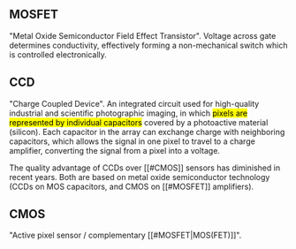 ## MOSFET
"Metal Oxide Semiconductor Field Effect Transistor". Voltage across gate determines conductivity, effectively forming a non-mechanical switch which is controlled electronically.


## CCD
"Charge Coupled Device". An integrated circuit used for high-quality industrial and scientific photographic imaging, in which <mark class="hltr-grey">pixels are represented by individual capacitors</mark> covered by a photoactive material (silicon). Each capacitor in the array can exchange charge with neighboring capacitors, which allows the signal in one pixel to travel to a charge amplifier, converting the signal from a pixel into a voltage.

The quality advantage of CCDs over [[#CMOS]] sensors has diminished in recent years. Both are based on metal oxide semiconductor technology (CCDs on MOS capacitors, and CMOS on [[#MOSFET]] amplifiers).


## CMOS 
"Active pixel sensor / complementary [[#MOSFET|MOS(FET)]]". 


